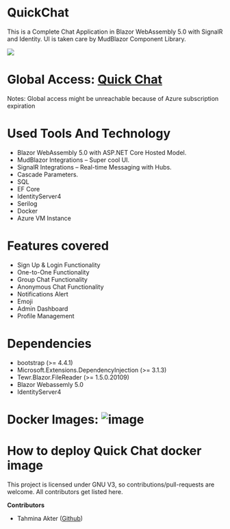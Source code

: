 # QuickChat

This is a Complete Chat Application in Blazor WebAssembly 5.0 with SignalR and Identity. UI is taken care by MudBlazor Component Library.

![](https://media.giphy.com/media/v1.Y2lkPTc5MGI3NjExdHZkZjN1b25yZTVyZHVqcGc5ejBkaHRlZTVua2NtZzFha2F6ajZtNyZlcD12MV9pbnRlcm5hbF9naWZfYnlfaWQmY3Q9Zw/EreWuSuqxuNxidgUV7/giphy.gif)

# Global Access: [Quick Chat](http://20.63.115.250:8090/)
Notes: Global access might be unreachable because of Azure subscription expiration

# Used Tools And Technology
- Blazor WebAssembly 5.0 with ASP.NET Core Hosted Model.
- MudBlazor Integrations – Super cool UI.
- SignalR Integrations – Real-time Messaging with Hubs.
- Cascade Parameters.
- SQL
- EF Core
- IdentityServer4
- Serilog
- Docker
- Azure VM Instance

# Features covered

- Sign Up & Login Functionality
- One-to-One Functionality
- Group Chat Functionality
- Anonymous Chat Functionality
- Notifications Alert
- Emoji
- Admin Dashboard
- Profile Management

# Dependencies
* bootstrap (>= 4.4.1)
* Microsoft.Extensions.DependencyInjection (>= 3.1.3)
* Tewr.Blazor.FileReader (>= 1.5.0.20109)
* Blazor Webassemly 5.0
* IdentityServer4

# Docker Images: ![image](https://github.com/tahminasqa/quick-chat/assets/55849117/a8f38a7d-50bc-4c2d-a2c8-2e2528605915)
# How to deploy Quick Chat docker image

This project is licensed under GNU V3, so contributions/pull-requests are welcome. All contributors get listed here. 

**Contributors** 
- Tahmina Akter ([Github]([https://github.com/wsdt](https://github.com/tahminasqa)))
